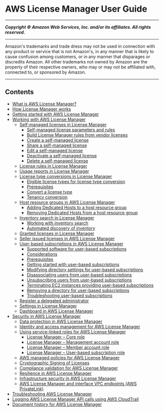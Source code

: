 # AWS License Manager User Guide

-----
*****Copyright &copy; Amazon Web Services, Inc. and/or its affiliates. All rights reserved.*****

-----
Amazon's trademarks and trade dress may not be used in
connection with any product or service that is not Amazon's,
in any manner that is likely to cause confusion among customers,
or in any manner that disparages or discredits Amazon. All other
trademarks not owned by Amazon are the property of their respective
owners, who may or may not be affiliated with, connected to, or
sponsored by Amazon.

-----
## Contents
+ [What is AWS License Manager?](license-manager.md)
+ [How License Manager works](license-manager-overview.md)
+ [Getting started with AWS License Manager](getting-started.md)
+ [Working with AWS License Manager](using-license-manager.md)
   + [Self-managed licenses in License Manager](license-configurations.md)
      + [Self-managed license parameters and rules](config-overview.md)
      + [Build License Manager rules from vendor licenses](licenses-to-rules.md)
      + [Create a self-managed license](create-license-configuration.md)
      + [Share a self-managed license](share-license-configuration.md)
      + [Edit a self-managed license](modify-license-configuration.md)
      + [Deactivate a self-managed license](deactivate-license-configuration.md)
      + [Delete a self-managed license](delete-license-configuration.md)
   + [License rules in License Manager](license-rules.md)
   + [Usage reports in License Manager](license-reporting.md)
   + [License type conversions in License Manager](license-conversion.md)
      + [Eligible license types for license type conversion](conversion-types.md)
      + [Prerequisites](conversion-prerequisites.md)
      + [Convert a license type](conversion-procedures.md)
      + [Tenancy conversion](conversion-tenancy.md)
   + [Host resource groups in AWS License Manager](host-resource-groups.md)
      + [Adding Dedicated Hosts to a host resource group](add-hosts.md)
      + [Removing Dedicated Hosts from a host resource group](remove-hosts.md)
   + [Inventory search in License Manager](inventory.md)
      + [Working with inventory search](discovery.md)
      + [Automated discovery of inventory](automated-discovery.md)
   + [Granted licenses in License Manager](granted-licenses.md)
   + [Seller issued licenses in AWS License Manager](seller-issued-licenses.md)
   + [User-based subscriptions in AWS License Manager](user-based-subscriptions.md)
      + [Supported software for user-based subscriptions](user-based-subscriptions-supported-software.md)
      + [Considerations](user-based-subscriptions-considerations.md)
      + [Prerequisites](user-based-subscriptions-prerequisites.md)
      + [Getting started with user-based subscriptions](user-based-subscriptions-getting-started.md)
      + [Modifying directory settings for user-based subscriptions](user-based-subscriptions-modify-ad.md)
      + [Disassociating users from user-based subscriptions](user-based-subscriptions-disassociate-users.md)
      + [Unsubscribing users from user-based subscriptions](user-based-subscriptions-unsubscribe-users.md)
      + [Terminating EC2 instances providing user-based subscriptions](user-based-subscriptions-terminate-instances.md)
      + [Removing a directory for user-based subscriptions](user-based-subscriptions-remove-ad.md)
      + [Troubleshooting user-based subscriptions](user-based-subscriptions-troubleshoot.md)
   + [Register a delegated administrator](delegated-administrator.md)
   + [Settings in License Manager](settings.md)
   + [Dashboard in AWS License Manager](dashboard.md)
+ [Security in AWS License Manager](security.md)
   + [Data protection in AWS License Manager](data-protection.md)
   + [Identity and access management for AWS License Manager](identity-access-management.md)
   + [Using service-linked roles for AWS License Manager](using-service-linked-roles.md)
      + [License Manager – Core role](license-manager-role-core.md)
      + [License Manager – Management account role](management-role.md)
      + [License Manager – Member account role](member-role.md)
      + [License Manager – User-based subscription role](user-based-subscription-role.md)
   + [AWS managed policies for AWS License Manager](security-iam-awsmanpol.md)
   + [Cryptographic Signing of Licenses](license-signing.md)
   + [Compliance validation for AWS License Manager](compliance-validation.md)
   + [Resilience in AWS License Manager](disaster-recovery-resiliency.md)
   + [Infrastructure security in AWS License Manager](infrastructure-security.md)
   + [AWS License Manager and interface VPC endpoints (AWS PrivateLink)](interface-vpc-endpoints.md)
+ [Troubleshooting AWS License Manager](troubleshooting.md)
+ [Logging AWS License Manager API calls using AWS CloudTrail](logging-using-cloudtrail.md)
+ [Document history for AWS License Manager](doc-history.md)